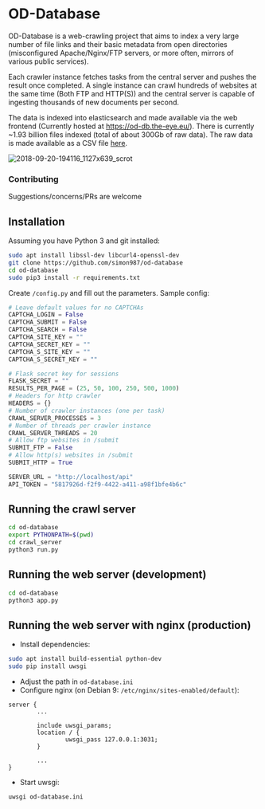 # OD-Database

OD-Database is a web-crawling project that aims to index a very large number of file links and their basic metadata from open directories (misconfigured Apache/Nginx/FTP servers, or more often, mirrors of various public services).

Each crawler instance fetches tasks from the central server and pushes the result once completed. A single instance can crawl hundreds of websites at the same time (Both FTP and HTTP(S)) and the central server is capable of ingesting thousands of new documents per second. 

The data is indexed into elasticsearch and made available via the web frontend (Currently hosted at https://od-db.the-eye.eu/). There is currently ~1.93 billion files indexed (total of about 300Gb of raw data). The raw data is made available as a CSV file [here](https://od-db.the-eye.eu/dl).

![2018-09-20-194116_1127x639_scrot](https://user-images.githubusercontent.com/7120851/45852325-281cca00-bd0d-11e8-9fed-49a54518e972.png)


### Contributing   
Suggestions/concerns/PRs are welcome

## Installation
Assuming you have Python 3 and git installed:
```bash
sudo apt install libssl-dev libcurl4-openssl-dev
git clone https://github.com/simon987/od-database
cd od-database
sudo pip3 install -r requirements.txt
```
Create `/config.py` and fill out the parameters. Sample config:
```python
# Leave default values for no CAPTCHAs
CAPTCHA_LOGIN = False
CAPTCHA_SUBMIT = False
CAPTCHA_SEARCH = False
CAPTCHA_SITE_KEY = ""
CAPTCHA_SECRET_KEY = ""
CAPTCHA_S_SITE_KEY = ""
CAPTCHA_S_SECRET_KEY = ""

# Flask secret key for sessions
FLASK_SECRET = ""
RESULTS_PER_PAGE = (25, 50, 100, 250, 500, 1000)
# Headers for http crawler
HEADERS = {}
# Number of crawler instances (one per task)
CRAWL_SERVER_PROCESSES = 3
# Number of threads per crawler instance
CRAWL_SERVER_THREADS = 20
# Allow ftp websites in /submit
SUBMIT_FTP = False
# Allow http(s) websites in /submit
SUBMIT_HTTP = True

SERVER_URL = "http://localhost/api"
API_TOKEN = "5817926d-f2f9-4422-a411-a98f1bfe4b6c"
```

## Running the crawl server
```bash
cd od-database
export PYTHONPATH=$(pwd)
cd crawl_server
python3 run.py
```
## Running the web server (development)
```bash
cd od-database
python3 app.py
```

## Running the web server with nginx (production)
* Install dependencies:
```bash
sudo apt install build-essential python-dev
sudo pip install uwsgi
```
* Adjust the path in `od-database.ini`
* Configure nginx (on Debian 9: `/etc/nginx/sites-enabled/default`):
```nginx
server {
        ...

        include uwsgi_params;
        location / {
                uwsgi_pass 127.0.0.1:3031;
        }
        
        ...
}
```
* Start uwsgi:
```bash
uwsgi od-database.ini
```

